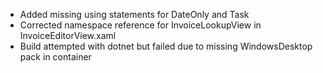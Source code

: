 - Added missing using statements for DateOnly and Task
- Corrected namespace reference for InvoiceLookupView in InvoiceEditorView.xaml
- Build attempted with dotnet but failed due to missing WindowsDesktop pack in container

